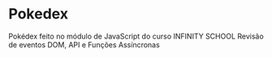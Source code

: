 # Pokedex
Pokédex feito no módulo de JavaScript do curso INFINITY SCHOOL
Revisão de eventos DOM, API e Funções Assíncronas
